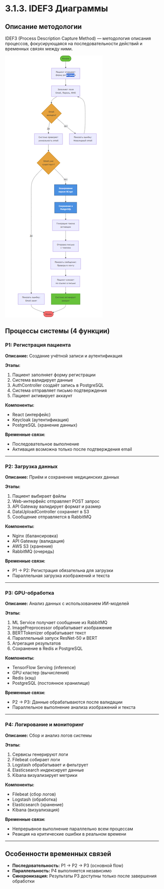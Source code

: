 # 3.1.3. IDEF3 Диаграммы

## Описание методологии

IDEF3 (Process Description Capture Method) — методология описания процессов, фокусирующаяся на последовательности действий и временных связях между ними.

![IDEF3 Диаграмма](../img/diagrams/idef3-p1.png)

## Процессы системы (4 функции)

### P1: Регистрация пациента

**Описание:** Создание учётной записи и аутентификация

**Этапы:**
1. Пациент заполняет форму регистрации
2. Система валидирует данные
3. AuthController создаёт запись в PostgreSQL
4. Система отправляет письмо подтверждения
5. Пациент активирует аккаунт

**Компоненты:**
- React (интерфейс)
- Keycloak (аутентификация)
- PostgreSQL (хранение данных)

**Временные связи:**
- Последовательное выполнение
- Активация возможна только после подтверждения email

---

### P2: Загрузка данных

**Описание:** Приём и сохранение медицинских данных

**Этапы:**
1. Пациент выбирает файлы
2. Web-интерфейс отправляет POST запрос
3. API Gateway валидирует формат и размер
4. DataUploadController сохраняет в S3
5. Сообщение отправляется в RabbitMQ

**Компоненты:**
- Nginx (балансировка)
- API Gateway (валидация)
- AWS S3 (хранение)
- RabbitMQ (очередь)

**Временные связи:**
- P1 → P2: Регистрация обязательна для загрузки
- Параллельная загрузка изображений и текста

---

### P3: GPU-обработка

**Описание:** Анализ данных с использованием ИИ-моделей

**Этапы:**
1. ML Service получает сообщение из RabbitMQ
2. ImagePreprocessor обрабатывает изображение
3. BERTTokenizer обрабатывает текст
4. Параллельный запуск ResNet-50 и BERT
5. Агрегация результатов
6. Сохранение в Redis и PostgreSQL

**Компоненты:**
- TensorFlow Serving (inference)
- GPU кластер (вычисления)
- Redis (кэш)
- PostgreSQL (постоянное хранилище)

**Временные связи:**
- P2 → P3: Данные обрабатываются после валидации
- Параллельное выполнение анализа изображений и текста

---

### P4: Логирование и мониторинг

**Описание:** Сбор и анализ логов системы

**Этапы:**
1. Сервисы генерируют логи
2. Filebeat собирает логи
3. Logstash обрабатывает и фильтрует
4. Elasticsearch индексирует данные
5. Kibana визуализирует метрики

**Компоненты:**
- Filebeat (сбор логов)
- Logstash (обработка)
- Elasticsearch (хранение)
- Kibana (визуализация)

**Временные связи:**
- Непрерывное выполнение параллельно всем процессам
- Реакция на критические ошибки в реальном времени

---

## Особенности временных связей

- **Последовательность:** P1 → P2 → P3 (основной flow)
- **Параллельность:** P4 выполняется независимо
- **Синхронизация:** Результаты P3 доступны только после завершения обработки


